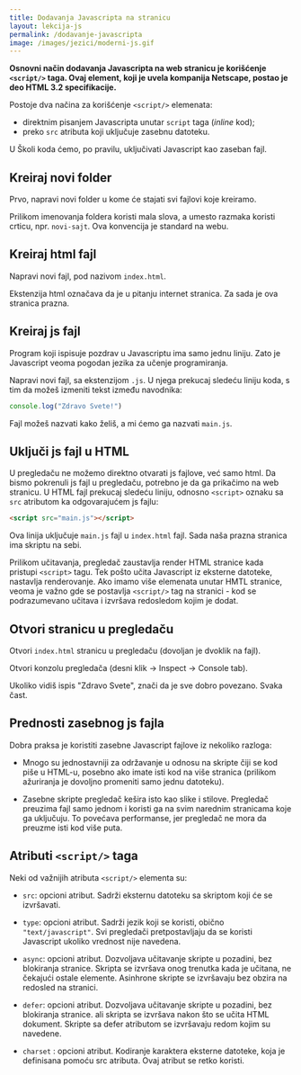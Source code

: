 ```yaml
---
title: Dodavanja Javascripta na stranicu
layout: lekcija-js
permalink: /dodavanje-javascripta
image: /images/jezici/moderni-js.gif
---
```


**Osnovni način dodavanja Javascripta na web stranicu je korišćenje `<script/>` taga. Ovaj element, koji je uvela kompanija Netscape, postao je deo HTML 3.2 specifikacije.**

Postoje dva načina za korišćenje `<script/>` elemenata:
- direktnim pisanjem Javascripta unutar `script` taga (*inline* kod);
- preko `src` atributa koji uključuje zasebnu datoteku.

U Školi koda ćemo, po pravilu, uključivati Javascript kao zaseban fajl.

## Kreiraj novi folder

Prvo, napravi novi folder u kome će stajati svi fajlovi koje kreiramo. 

Prilikom imenovanja foldera koristi mala slova, a umesto razmaka koristi crticu, npr. `novi-sajt`. Ova konvencija je standard na webu.

## Kreiraj html fajl

Napravi novi fajl, pod nazivom `index.html`. 

Ekstenzija html označava da je u pitanju internet stranica. Za sada je ova stranica prazna.

## Kreiraj js fajl

Program koji ispisuje pozdrav u Javascriptu ima samo jednu liniju. Zato je Javascript veoma pogodan jezika za učenje programiranja.

Napravi novi fajl, sa ekstenzijom `.js`. U njega prekucaj sledeću liniju koda, s tim da možeš izmeniti tekst između navodnika: 

```js
console.log("Zdravo Svete!")
```

Fajl možeš nazvati kako želiš, a mi ćemo ga nazvati `main.js`. 

## Uključi js fajl u HTML

U pregledaču ne možemo direktno otvarati js fajlove, već samo html. Da bismo pokrenuli js fajl u pregledaču, potrebno je da ga prikačimo na web stranicu. U HTML fajl prekucaj sledeću liniju, odnosno `<script>` oznaku sa `src` atributom ka odgovarajućem js fajlu:

```html
<script src="main.js"></script>
```

Ova linija uključuje `main.js` fajl u `index.html` fajl. Sada naša prazna stranica ima skriptu na sebi.

Prilikom učitavanja, pregledač zaustavlja render HTML stranice kada pristupi `<script>` tagu. Tek pošto učita Javascript iz eksterne datoteke, nastavlja renderovanje. Ako imamo više elemenata unutar HMTL stranice, veoma je važno gde se postavlja `<script/>` tag na stranici - kod se podrazumevano učitava i izvršava redosledom kojim je dodat.

## Otvori stranicu u pregledaču

Otvori `index.html` stranicu u pregledaču (dovoljan je dvoklik na fajl).

Otvori konzolu pregledača (desni klik -> Inspect -> Console tab). 

Ukoliko vidiš ispis "Zdravo Svete", znači da je sve dobro povezano. Svaka čast. 

## Prednosti zasebnog js fajla

Dobra praksa je koristiti zasebne Javascript fajlove iz nekoliko razloga:

- Mnogo su jednostavniji za održavanje u odnosu na skripte čiji se kod piše u HTML-u, posebno ako imate isti kod na više stranica (prilikom ažuriranja je dovoljno promeniti samo jednu datoteku).

- Zasebne skripte pregledač kešira isto kao slike i stilove. Pregledač preuzima fajl samo jednom i koristi ga na svim narednim stranicama koje ga uključuju. To povećava performanse, jer pregledač ne mora da preuzme isti kod više puta.

## Atributi `<script/>` taga

Neki od važnijih atributa `<script/>` elementa su:

- `src`: opcioni atribut. Sadrži eksternu datoteku sa skriptom koji će se izvršavati.

- `type`: opcioni atribut. Sadrži jezik koji se koristi, obično `"text/javascript"`. Svi pregledači pretpostavljaju da se koristi Javascript ukoliko vrednost  nije navedena.

- `async`: opcioni atribut. Dozvoljava učitavanje skripte u pozadini, bez blokiranja stranice. Skripta se izvršava onog trenutka kada je učitana, ne čekajući ostale elemente. Asinhrone skripte se izvršavaju bez obzira na redosled na stranici.

- `defer`: opcioni atribut. Dozvoljava učitavanje skripte u pozadini, bez blokiranja stranice. ali skripta se izvršava nakon što se učita HTML dokument. Skripte sa defer atributom se izvršavaju redom kojim su navedene.

- `charset` : opcioni atribut. Kodiranje karaktera eksterne datoteke, koja je definisana pomoću src atributa. Ovaj atribut se retko koristi.
